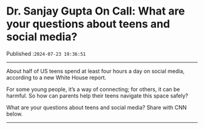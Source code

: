 # Dr. Sanjay Gupta On Call: What are your questions about teens and social media?

Published :`2024-07-23 19:36:51`

---

About half of US teens spend at least four hours a day on social media, according to a new White House report.

For some young people, it’s a way of connecting; for others, it can be harmful. So how can parents help their teens navigate this space safely?

What are your questions about teens and social media? Share with CNN below.

---

